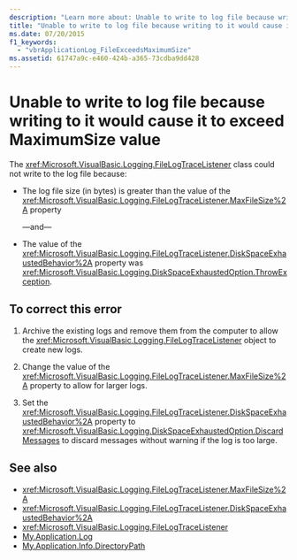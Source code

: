 ```yaml
---
description: "Learn more about: Unable to write to log file because writing to it would cause it to exceed MaximumSize value"
title: "Unable to write to log file because writing to it would cause it to exceed MaximumSize value"
ms.date: 07/20/2015
f1_keywords: 
  - "vbrApplicationLog_FileExceedsMaximumSize"
ms.assetid: 61747a9c-e460-424b-a365-73cdba9dd428
---
```

# Unable to write to log file because writing to it would cause it to exceed MaximumSize value

The <xref:Microsoft.VisualBasic.Logging.FileLogTraceListener> class could not write to the log file because:  
  
- The log file size (in bytes) is greater than the value of the <xref:Microsoft.VisualBasic.Logging.FileLogTraceListener.MaxFileSize%2A> property  
  
     —and—  
  
- The value of the <xref:Microsoft.VisualBasic.Logging.FileLogTraceListener.DiskSpaceExhaustedBehavior%2A> property was <xref:Microsoft.VisualBasic.Logging.DiskSpaceExhaustedOption.ThrowException>.  
  
## To correct this error  
  
1. Archive the existing logs and remove them from the computer to allow the <xref:Microsoft.VisualBasic.Logging.FileLogTraceListener> object to create new logs.  
  
2. Change the value of the <xref:Microsoft.VisualBasic.Logging.FileLogTraceListener.MaxFileSize%2A> property to allow for larger logs.  
  
3. Set the <xref:Microsoft.VisualBasic.Logging.FileLogTraceListener.DiskSpaceExhaustedBehavior%2A> property to <xref:Microsoft.VisualBasic.Logging.DiskSpaceExhaustedOption.DiscardMessages> to discard messages without warning if the log is too large.  
  
## See also

- <xref:Microsoft.VisualBasic.Logging.FileLogTraceListener.MaxFileSize%2A>
- <xref:Microsoft.VisualBasic.Logging.FileLogTraceListener.DiskSpaceExhaustedBehavior%2A>
- <xref:Microsoft.VisualBasic.Logging.FileLogTraceListener>
- [My.Application.Log](xref:Microsoft.VisualBasic.ApplicationServices.ApplicationBase.Log)
- [My.Application.Info.DirectoryPath](xref:Microsoft.VisualBasic.ApplicationServices.ApplicationBase.Log)
